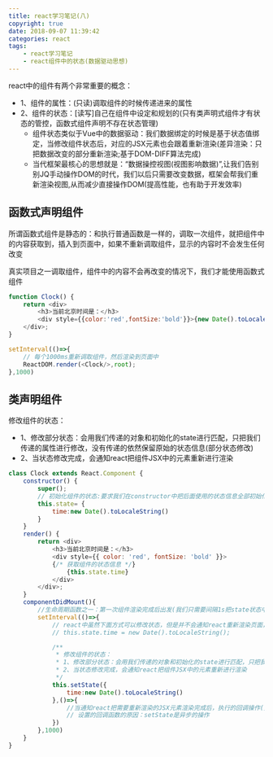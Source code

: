 ```yaml
---
title: react学习笔记(八)
copyright: true
date: 2018-09-07 11:39:42
categories: react
tags:
    - react学习笔记
    - react组件中的状态(数据驱动思想)
---
```


react中的组件有两个非常重要的概念：

- 1、组件的属性：(只读)调取组件的时候传递进来的属性
- 2、组件的状态：[读写]自己在组件中设定和规划的(只有类声明式组件才有状态的管控，函数式组件声明不存在状态管理)
  - 组件状态类似于Vue中的数据驱动：我们数据绑定的时候是基于状态值绑定，当修改组件状态后，对应的JSX元素也会跟着重新渲染(差异渲染：只把数据改变的部分重新渲染;基于DOM-DIFF算法完成)
  - 当代框架最核心的思想就是：“数据操控视图(视图影响数据)”,让我们告别别JQ手动操作DOM的时代，我们以后只需要改变数据，框架会帮我们重新渲染视图,从而减少直接操作DOM(提高性能，也有助于开发效率)

<!-- more -->

## 函数式声明组件

所谓函数式组件是静态的：和执行普通函数是一样的，调取一次组件，就把组件中的内容获取到，插入到页面中，如果不重新调取组件，显示的内容时不会发生任何改变

真实项目之一调取组件，组件中的内容不会再改变的情况下，我们才能使用函数式组件

```javascript
function Clock() {
    return <div>
        <h3>当前北京时间是：</h3>
        <div style={{color:'red',fontSize:'bold'}}>{new Date().toLocaleString()}</div>
    </div>;
}

setInterval(()=>{
    // 每个1000ms重新调取组件，然后渲染到页面中
    ReactDOM.render(<Clock/>,root);
},1000)
```

## 类声明组件

修改组件的状态：

* 1、修改部分状态：会用我们传递的对象和初始化的state进行匹配，只把我们传递的属性进行修改，没有传递的依然保留原始的状态信息(部分状态修改)
* 2、当状态修改完成，会通知react把组件JSX中的元素重新进行渲染

```javascript
class Clock extends React.Component {
    constructor() {
        super();
        // 初始化组件的状态:要求我们在constructor中把后面使用的状态信息全部初始化一下(这是约定俗称的语法规范)
        this.state= {
            time:new Date().toLocaleString()
        }
    }
    render() {
        return <div>
            <h3>当前北京时间是：</h3>
            <div style={{ color: 'red', fontSize: 'bold' }}>
            {/* 获取组件的状态信息 */}
                {this.state.time}
            </div>
        </div>;
    }
    componentDidMount(){
        //生命周期函数之一：第一次组件渲染完成后出发(我们只需要间隔1s把state状态中的time数据改变，这样react会自动帮我们把组件中的部分内容进行重新渲染)
        setInterval(()=>{
            // react中虽然下面方式可以修改状态，但是并不会通知react重新渲染页面，所以不要这样操作和修改状态
            // this.state.time = new Date().toLocaleString();

            /**
             * 修改组件的状态：
             * 1、修改部分状态：会用我们传递的对象和初始化的state进行匹配，只把我们传递的属性进行修改，没有传递的依然保留原始的状态信息(部分状态修改)
             * 2、当状态修改完成，会通知react把组件JSX中的元素重新进行渲染
             */
            this.setState({
                time:new Date().toLocaleString()
            },()=>{
                //当通知react把需要重新渲染的JSX元素渲染完成后，执行的回调操作(类似于生命周期函数中的componentDidUpdate,项目中一般使用钩子函数而不是这个回调)
                // 设置的回调函数的原因：setState是异步的操作
            })
        },1000)
    }
}

```